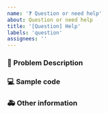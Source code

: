 ```yaml
---
name: '❓ Question or need help'
about: Question or need help
title: '[Question] Help'
labels: 'question'
assignees: ''
---
```


### 🧐 Problem Description


<!-- Describe the problem in detail so that everyone can understand. -->

### 💻 Sample code


<!-- If you have a solution, state it clearly here. -->

### 🚑 Other information


<!-- Other information such as screenshots can be posted here. -->
<!-- From: https://github.com/one-template/issue-template -->

